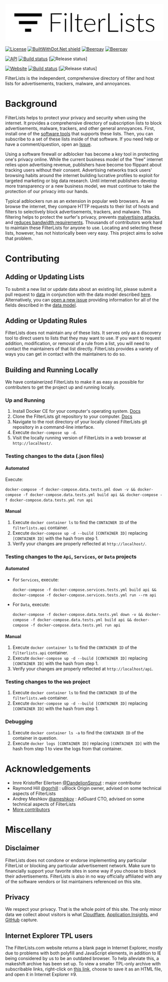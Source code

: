 ![FilterLists](https://github.com/collinbarrett/FilterLists/blob/master/imgs/logo_filterlists.png)

[![License](https://img.shields.io/badge/License-MIT-green.svg)](https://github.com/collinbarrett/FilterLists/blob/master/LICENSE)
[![BuiltWithDot.Net shield](https://builtwithdot.net/project/125/filterlists/badge)](https://builtwithdot.net/project/125/filterlists)
[![Beerpay](https://beerpay.io/collinbarrett/FilterLists/badge.svg?style=beer-square)](https://beerpay.io/collinbarrett/FilterLists)
[![Beerpay](https://beerpay.io/collinbarrett/FilterLists/make-wish.svg?style=flat-square)](https://beerpay.io/collinbarrett/FilterLists?focus=wish)

[![API](https://img.shields.io/website-up-down-green-red/http/shields.io.svg?label=API)](https://filterlists.com/api/v1/lists)
[![Build status](https://dev.azure.com/collinbarrett/FilterLists/_apis/build/status/FilterLists.Api-CI)](https://dev.azure.com/collinbarrett/FilterLists/_build/latest?definitionId=3)
[![Release status](https://vsrm.dev.azure.com/collinbarrett/_apis/public/Release/badge/b06a3d5c-459e-4789-9735-0f5969006fe8/3/4)]

[![Website](https://img.shields.io/website-up-down-green-red/http/shields.io.svg)](https://filterlists.com/)
[![Build status](https://dev.azure.com/collinbarrett/FilterLists/_apis/build/status/FilterLists.Web-CI)](https://dev.azure.com/collinbarrett/FilterLists/_build/latest?definitionId=12)
[![Release status](https://vsrm.dev.azure.com/collinbarrett/_apis/public/Release/badge/b06a3d5c-459e-4789-9735-0f5969006fe8/4/5)]

FilterLists is the independent, comprehensive directory of filter and host lists for advertisements, trackers, malware, and annoyances.

# Background

FilterLists helps to protect your privacy and security when using the internet. It provides a comprehensive directory of subscription lists to block advertisements, malware, trackers, and other general annoyances. First, install one of the [software tools](https://github.com/collinbarrett/FilterLists/blob/master/data/Software.json) that supports these lists. Then, you can subscribe to a set of these lists inside of that software. If you need help or have a comment/question, open an [Issue](https://github.com/collinbarrett/FilterLists/issues).

Using a software firewall or adblocker has become a key tool in protecting one's privacy online. While the current business model of the "free" internet relies upon advertising revenue, publishers have become too flippant about tracking users without their consent. Advertising networks track users' browsing habits around the internet building lucrative profiles to exploit for targeted marketing or big data research. Until internet publishers develop more transparency or a new business model, we must continue to take the protection of our privacy into our hands.

Typical adblockers run as an extension in popular web browsers. As we browse the internet, they compare HTTP requests to their list of hosts and filters to selectively block advertisements, trackers, and malware. This filtering helps to protect the surfer's privacy, prevents [malvertising attacks](http://www.wired.com/insights/2014/11/malvertising-is-cybercriminals-latest-sweet-spot/ "Why Malvertising Is Cybercriminals' Latest Sweet Spot - Wired"), and [reduces bandwidth requirements](http://venturebeat.com/2015/07/08/blocking-ads-can-cut-network-traffic-25-to-40-study-shows/ "Blocking Ads Can Cut Network Traffic 25% to 40%, Study Shows - VentureBeat"). Thousands of contributors work hard to maintain these FilterLists for anyone to use. Locating and selecting these lists, however, has not historically been very easy. This project aims to solve that problem.

# Contributing

## Adding or Updating Lists

To submit a new list or update data about an existing list, please submit a pull request to [data](https://github.com/collinbarrett/FilterLists/tree/master/data) in conjunction with the data model described [here](https://github.com/collinbarrett/FilterLists/wiki/Data-Model_sidebar). Alternatively, you can [open a new issue](https://github.com/collinbarrett/FilterLists/issues/new) providing information for all of the fields described in the [data model](https://github.com/collinbarrett/FilterLists/wiki/Data-Model_sidebar).

## Adding or Updating Rules

FilterLists does not maintain any of these lists. It serves only as a discovery tool to direct users to lists that they may want to use. If you want to request addition, modification, or removal of a rule from a list, you will need to contact the maintainers of that list directly. FilterLists provides a variety of ways you can get in contact with the maintainers to do so.

## Building and Running Locally

We have containerized FilterLists to make it as easy as possible for contributers to get the project up and running locally.

### Up and Running

1. Install Docker CE for your computer's operating system. [Docs](https://docs.docker.com/install/)
2. Clone the FilterLists git repository to your computer. [Docs](https://help.github.com/en/articles/cloning-a-repository)
3. Navigate to the root directory of your locally cloned FilterLists git repository in a command-line interface.
4. Execute `docker-compose up -d`.
5. Visit the locally running version of FilterLists in a web browser at `http://localhost/`.

### Testing changes to the data (.json files)

#### Automated

Execute:

`docker-compose -f docker-compose.data.tests.yml down -v && docker-compose -f docker-compose.data.tests.yml build api && docker-compose -f docker-compose.data.tests.yml run api`

#### Manual

1. Execute `docker container ls` to find the `CONTAINER ID` of the `filterlists.api` container.
2. Execute `docker-compose up -d --build [CONTAINER ID]` replacing `[CONTAINER ID]` with the hash from step 1.
3. Verify your changes are properly reflected at `http://localhost/`.

### Testing changes to the `Api`, `Services`, or `Data` projects

#### Automated

- For `Services`, execute:

  `docker-compose -f docker-compose.services.tests.yml build api && docker-compose -f docker-compose.services.tests.yml run --rm api`

- For `Data`, execute:

  `docker-compose -f docker-compose.data.tests.yml down -v && docker-compose -f docker-compose.data.tests.yml build api && docker-compose -f docker-compose.data.tests.yml run api`

#### Manual

1. Execute `docker container ls` to find the `CONTAINER ID` of the `filterlists.api` container.
2. Execute `docker-compose up -d --build [CONTAINER ID]` replacing `[CONTAINER ID]` with the hash from step 1.
3. Verify your changes are properly reflected at `http://localhost/api`.

### Testing changes to the `Web` project

1. Execute `docker container ls` to find the `CONTAINER ID` of the `filterlists.web` container.
2. Execute `docker-compose up -d --build [CONTAINER ID]` replacing `[CONTAINER ID]` with the hash from step 1.

### Debugging

1. Execute `docker container ls -a` to find the `CONTAINER ID` of the container in question.
2. Execute `docker logs [CONTAINER ID]` replacing `[CONTAINER ID]` with the hash from step 1 to view the logs from that container.

# Acknowledgements

  - Imre Kristoffer Eilertsen [@DandelionSprout](https://github.com/DandelionSprout) : major contributor
  - Raymond Hill [@gorhill](https://github.com/gorhill) : uBlock Origin owner, advised on some technical aspects of FilterLists
  - Andrey Meshkov [@ameshkov](https://github.com/ameshkov) : AdGuard CTO, advised on some technical aspects of FilterLists
  - [More contributors](https://github.com/collinbarrett/FilterLists/graphs/contributors)

# Miscellany

## Disclaimer

FilterLists does not condone or endorse implementing any particular FilterList or blocking any particular advertisement network. Make sure to financially support your favorite sites in some way if you choose to block their advertisements. FilterLists is also in no way officially affiliated with any of the software vendors or list maintainers referenced on this site.

## Privacy

We respect your privacy. That is the whole point of this site. The only minor data we collect about visitors is what [Cloudflare](https://www.cloudflare.com/analytics/), [Application Insights](https://docs.microsoft.com/en-us/azure/application-insights/app-insights-data-retention-privacy), and [GitHub](https://help.github.com/articles/github-privacy-statement/) capture.

## Internet Explorer TPL users

The FilterLists.com website returns a blank page in Internet Explorer, mostly due to problems with both polyfill and JavaScript elements, in addition to IE being considered by us to be an outdated browser. To help alleviate this, a makeshift archive has been set up. To view a smaller TPL-only archive with subscribable links, right-click on [this link](https://raw.githubusercontent.com/collinbarrett/FilterLists/master/data/TPLSubscriptionAssistant.html), choose to save it as an HTML file, and open it in Internet Explorer ≥9.
